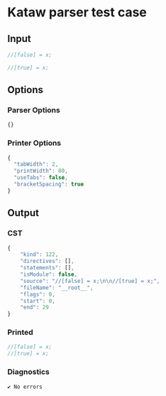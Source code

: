 # Kataw parser test case

## Input

`````js
//[false] = x;

//[true] = x;
`````

## Options

### Parser Options

`````js
{}
`````

### Printer Options

`````js
{
  "tabWidth": 2,
  "printWidth": 80,
  "useTabs": false,
  "bracketSpacing": true
}
`````

## Output

### CST

```javascript
{
    "kind": 122,
    "directives": [],
    "statements": [],
    "isModule": false,
    "source": "//[false] = x;\n\n//[true] = x;",
    "fileName": "__root__",
    "flags": 0,
    "start": 0,
    "end": 29
}
```

### Printed

```javascript
//[false] = x;
//[true] = x;

```

### Diagnostics

```javascript
✔ No errors
```

